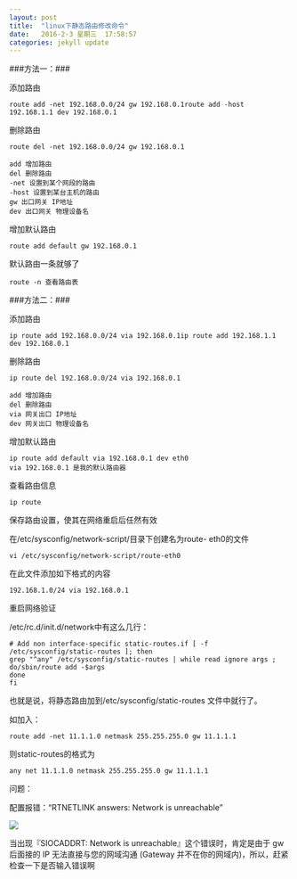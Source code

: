 ```yaml
---
layout: post
title:  "linux下静态路由修改命令"
date:   2016-2-3 星期三  17:58:57    
categories: jekyll update
---
```

  
###方法一：###
    
添加路由

	route add -net 192.168.0.0/24 gw 192.168.0.1route add -host 192.168.1.1 dev 192.168.0.1

删除路由

	route del -net 192.168.0.0/24 gw 192.168.0.1

	add 增加路由  
	del 删除路由  
	-net 设置到某个网段的路由  
	-host 设置到某台主机的路由  
	gw 出口网关 IP地址  
	dev 出口网关 物理设备名

增加默认路由

	route add default gw 192.168.0.1

默认路由一条就够了  

	route -n 查看路由表

###方法二：###

添加路由

	ip route add 192.168.0.0/24 via 192.168.0.1ip route add 192.168.1.1 dev 192.168.0.1

删除路由  

	ip route del 192.168.0.0/24 via 192.168.0.1

	add 增加路由  
	del 删除路由  
	via 网关出口 IP地址  
	dev 网关出口 物理设备名  

增加默认路由  

	ip route add default via 192.168.0.1 dev eth0
	via 192.168.0.1 是我的默认路由器  

查看路由信息  

	ip route

保存路由设置，使其在网络重启后任然有效  

在/etc/sysconfig/network-script/目录下创建名为route- eth0的文件

	vi /etc/sysconfig/network-script/route-eth0

在此文件添加如下格式的内容  

	192.168.1.0/24 via 192.168.0.1

重启网络验证

/etc/rc.d/init.d/network中有这么几行：  

	# Add non interface-specific static-routes.if [ -f /etc/sysconfig/static-routes ]; then
	grep "^any" /etc/sysconfig/static-routes | while read ignore args ; do/sbin/route add -$args
	done
	fi

也就是说，将静态路由加到/etc/sysconfig/static-routes 文件中就行了。

如加入：  

	route add -net 11.1.1.0 netmask 255.255.255.0 gw 11.1.1.1

则static-routes的格式为

	any net 11.1.1.0 netmask 255.255.255.0 gw 11.1.1.1

问题：

配置报错：“RTNETLINK answers: Network is unreachable”

![](http://7xppz2.com1.z0.glb.clouddn.com/36.png)

当出现『SIOCADDRT: Network is unreachable』这个错误时，肯定是由于 gw 后面接的 IP 无法直接与您的网域沟通 (Gateway 并不在你的网域内)，所以，赶紧检查一下是否输入错误啊